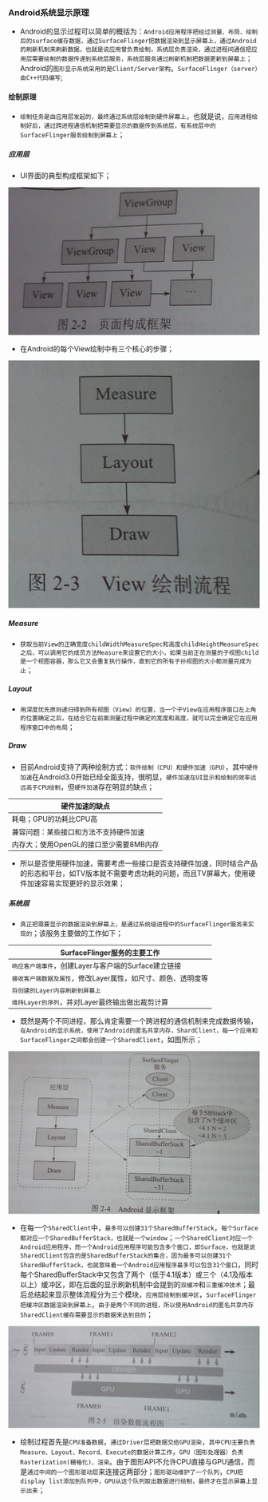 ### Android系统显示原理

+ Android的显示过程可以简单的概括为：`Android应用程序把经过测量、布局、绘制后的surface缓存数据，通过SurfaceFlinger把数据渲染到显示屏幕上，通过Android的刷新机制来刷新数据，也就是说应用曾负责绘制，系统层负责渲染，通过进程间通信把应用层需要绘制的数据传递到系统层服务，系统层服务通过刷新机制把数据更新到屏幕上`；Android的`图形显示系统采用的是Client/Server架构`。`SurfaceFlinger（server）由C++代码编写`;

#### 绘制原理

+ `绘制任务是由应用层发起的，最终通过系统层绘制到硬件屏幕上`，也就是说，`应用进程绘制好后，通过跨进程通信机制把需要显示的数据传到系统层，有系统层中的SurfaceFlinger服务绘制到屏幕上`；

##### 应用层

+ UI界面的典型构成框架如下；

![image](https://github.com/ningbaoqi/PerformanceOptimization/blob/master/gif/pic-2.jpg)

+ 在Android的每个View绘制中有三个核心的步骤；

![image](https://github.com/ningbaoqi/PerformanceOptimization/blob/master/gif/pic-3.jpg)

##### Measure
+ `获取当前View的正确宽度childWidthMeasureSpec和高度childHeightMeasureSpec之后，可以调用它的成员方法Measure来设置它的大小，如果当前正在测量的子视图child是一个视图容器，那么它又会重复执行操作，直到它的所有子孙视图的大小都测量完成为止`；
##### Layout
+ `用深度优先原则递归得到所有视图（View）的位置，当一个子View在应用程序窗口左上角的位置确定之后，在结合它在前面测量过程中确定的宽度和高度，就可以完全确定它在应用程序窗口中的布局`；
##### Draw
+ 目前Android支持了两种绘制方式：`软件绘制（CPU）和硬件加速（GPU）`，其中`硬件加速`在Android3.0开始已经全面支持，很明显，`硬件加速在UI显示和绘制的效率远远高于CPU绘制`，但`硬件加速`存在明显的缺点；

|硬件加速的缺点|
|------|
|耗电；GPU的功耗比CPU高|
|兼容问题：某些接口和方法不支持硬件加速|
|内存大；使用OpenGL的接口至少需要8MB内存|

+ 所以是否使用硬件加速，需要考虑一些接口是否支持硬件加速，同时结合产品的形态和平台，如TV版本就不需要考虑功耗的问题，而且TV屏幕大，使用硬件加速容易实现更好的显示效果；


##### 系统层
+ `真正把需要显示的数据渲染到屏幕上，是通过系统级进程中的SurfaceFlinger服务来实现的`；该服务主要做的工作如下；

|SurfaceFlinger服务的主要工作|
|------|
|`响应客户端事件`，创建Layer与客户端的Surface建立链接|
|`接收客户端数据及属性`，修改Layer属性，如尺寸、颜色、透明度等|
|`将创建的Layer内容刷新到屏幕上`|
|`维持Layer的序列`，并对Layer最终输出做出裁剪计算|

+ 既然是两个不同进程，那么肯定需要一个跨进程的通信机制来完成数据传输，`在Android的显示系统，使用了Android的匿名共享内存，ShardClient，每一个应用和SurfaceFlinger之间都会创建一个SharedClient`，如图所示；

![image](https://github.com/ningbaoqi/PerformanceOptimization/blob/master/gif/pic-4.jpg)

+ 在每一个`SharedClient`中，`最多可以创建31个SharedBufferStack`，`每个Surface都对应一个SharedBufferStack，也就是一个window`；`一个SharedClient对应一个Android应用程序，而一个Android应用程序可能包含多个窗口，即Surface，也就是说SharedClient包含的是SharedBufferStack的集合，因为最多可以创建31个SharedBufferStack，也就意味着一个Android应用程序最多可以包含31个窗口`，同时每个SharedBufferStack中又包含了两个（低于4.1版本）或三个（4.1及版本以上）缓冲区，即在后面的显示刷新机制中会提到的`双缓冲`和`三重缓冲技术`；最后总结起来显示整体流程分为三个模块，`应用层绘制到缓冲区`，`SurfaceFlinger把缓冲区数据渲染到屏幕上`，`由于是两个不同的进程，所以使用Android的匿名共享内存SharedClient缓存需要显示的数据来达到目的`；

![image](https://github.com/ningbaoqi/PerformanceOptimization/blob/master/gif/pic-5.jpg)

+ 绘制过程首先是`CPU准备数据`，`通过Driver层把数据交给GPU渲染`，`其中CPU主要负责Measure、Layout、Record、Execute的数据计算工作`，`GPU（图形处理器）负责Rasterization(栅格化)、渲染`。由于图形API不允许CPU直接与GPU通信，而是`通过中间的一个图形驱动层`来连接这两部分；`图形驱动维护了一个队列`，`CPU把display list添加到队列中，GPU从这个队列取出数据进行绘制，最终才在显示屏幕上显示出来`；

